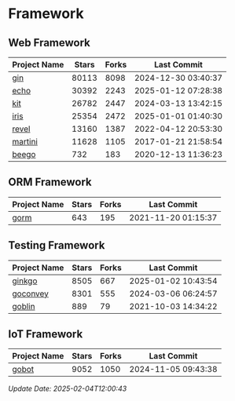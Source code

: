 # Framework

## Web Framework
| Project Name | Stars | Forks | Last Commit |
| ------------ | ----- | ----- | ----------- |
| [gin](https://github.com/gin-gonic/gin) | 80113 | 8098 | 2024-12-30 03:40:37 |
| [echo](https://github.com/labstack/echo) | 30392 | 2243 | 2025-01-12 07:28:38 |
| [kit](https://github.com/go-kit/kit) | 26782 | 2447 | 2024-03-13 13:42:15 |
| [iris](https://github.com/kataras/iris) | 25354 | 2472 | 2025-01-01 01:40:30 |
| [revel](https://github.com/revel/revel) | 13160 | 1387 | 2022-04-12 20:53:30 |
| [martini](https://github.com/go-martini/martini) | 11628 | 1105 | 2017-01-21 21:58:54 |
| [beego](https://github.com/astaxie/beego) | 732 | 183 | 2020-12-13 11:36:23 |

## ORM Framework
| Project Name | Stars | Forks | Last Commit |
| ------------ | ----- | ----- | ----------- |
| [gorm](https://github.com/jinzhu/gorm) | 643 | 195 | 2021-11-20 01:15:37 |

## Testing Framework
| Project Name | Stars | Forks | Last Commit |
| ------------ | ----- | ----- | ----------- |
| [ginkgo](https://github.com/onsi/ginkgo) | 8505 | 667 | 2025-01-02 10:43:54 |
| [goconvey](https://github.com/smartystreets/goconvey) | 8301 | 555 | 2024-03-06 06:24:57 |
| [goblin](https://github.com/franela/goblin) | 889 | 79 | 2021-10-03 14:34:22 |

## IoT Framework
| Project Name | Stars | Forks | Last Commit |
| ------------ | ----- | ----- | ----------- |
| [gobot](https://github.com/hybridgroup/gobot) | 9052 | 1050 | 2024-11-05 09:43:38 |

*Update Date: 2025-02-04T12:00:43*